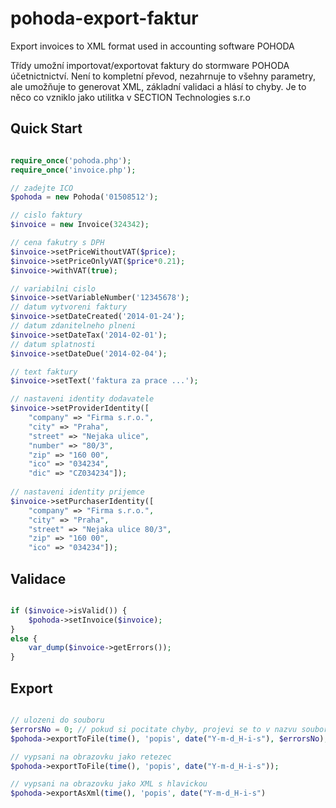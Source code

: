 pohoda-export-faktur
====================

Export invoices to XML format used in accounting software POHODA

Třídy umožní importovat/exportovat faktury do stormware POHODA účetnictnictví. Není to kompletní převod, nezahrnuje to všehny parametry, ale umožňuje to generovat XML, základní validaci a hlásí to chyby. 
Je to něco co vzniklo jako utilitka v SECTION Technologies s.r.o

## Quick Start

```php

require_once('pohoda.php');
require_once('invoice.php');

// zadejte ICO
$pohoda = new Pohoda('01508512');

// cislo faktury
$invoice = new Invoice(324342);

// cena fakutry s DPH
$invoice->setPriceWithoutVAT($price);
$invoice->setPriceOnlyVAT($price*0.21);
$invoice->withVAT(true);

// variabilni cislo
$invoice->setVariableNumber('12345678');
// datum vytvoreni faktury
$invoice->setDateCreated('2014-01-24');
// datum zdanitelneho plneni
$invoice->setDateTax('2014-02-01');
// datum splatnosti
$invoice->setDateDue('2014-02-04');

// text faktury
$invoice->setText('faktura za prace ...');

// nastaveni identity dodavatele
$invoice->setProviderIdentity([
    "company" => "Firma s.r.o.",
    "city" => "Praha",
    "street" => "Nejaka ulice",
    "number" => "80/3",
    "zip" => "160 00",
    "ico" => "034234",
    "dic" => "CZ034234"]);
    
// nastaveni identity prijemce
$invoice->setPurchaserIdentity([
    "company" => "Firma s.r.o.",
    "city" => "Praha",
    "street" => "Nejaka ulice 80/3",
    "zip" => "160 00",
    "ico" => "034234"]);

```

## Validace

```php

if ($invoice->isValid()) {
    $pohoda->setInvoice($invoice);
}
else {
    var_dump($invoice->getErrors());
}

```


## Export

```php

// ulozeni do souboru
$errorsNo = 0; // pokud si pocitate chyby, projevi se to v nazvu souboru
$pohoda->exportToFile(time(), 'popis', date("Y-m-d_H-i-s"), $errorsNo);

// vypsani na obrazovku jako retezec
$pohoda->exportToFile(time(), 'popis', date("Y-m-d_H-i-s"));

// vypsani na obrazovku jako XML s hlavickou
$pohoda->exportAsXml(time(), 'popis', date("Y-m-d_H-i-s")



```
